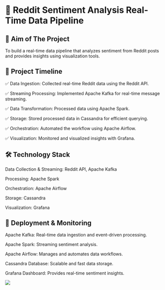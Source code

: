 # 📢 Reddit Sentiment Analysis Real-Time Data Pipeline
## 📌 Aim of The Project
To build a real-time data pipeline that analyzes sentiment from Reddit posts and provides insights using visualization tools.

## 📅 Project Timeline

✅ Data Ingestion: Collected real-time Reddit data using the Reddit API.

✅ Streaming Processing: Implemented Apache Kafka for real-time message streaming.

✅ Data Transformation: Processed data using Apache Spark.

✅ Storage: Stored processed data in Cassandra for efficient querying.

✅ Orchestration: Automated the workflow using Apache Airflow.

✅ Visualization: Monitored and visualized insights with Grafana.


## 🛠️ Technology Stack

Data Collection & Streaming: Reddit API, Apache Kafka

Processing: Apache Spark

Orchestration: Apache Airflow

Storage: Cassandra

Visualization: Grafana


## 🚀 Deployment & Monitoring

Apache Kafka: Real-time data ingestion and event-driven processing.

Apache Spark: Streaming sentiment analysis.

Apache Airflow: Manages and automates data workflows.

Cassandra Database: Scalable and fast data storage.

Grafana Dashboard: Provides real-time sentiment insights.

![]([https://github.com/Your_Repository_Name/Your_GIF_Name.gif](https://github.com/ayushambhore/Reddit-Sentiment-Analaysis-Real-Time-Data-Pipeline/blob/master/dashboard.gif))
